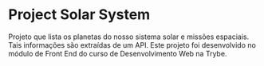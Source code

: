 # Project Solar System
Projeto que lista os planetas do nosso sistema solar e missões espaciais. Tais informações são extraídas de um API.
Este projeto foi desenvolvido no módulo de Front End do curso de Desenvolvimento Web na Trybe.
